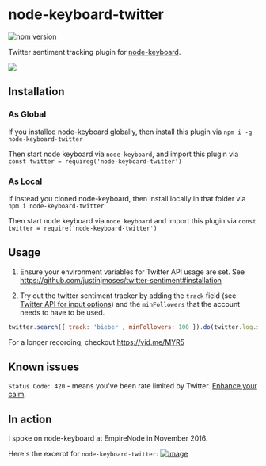 # node-keyboard-twitter

[![npm version](https://badge.fury.io/js/node-keyboard-twitter.svg)](https://badge.fury.io/js/node-keyboard-twitter)

Twitter sentiment tracking plugin for [node-keyboard](https://github.com/justinjmoses/node-keyboard).

![](https://media.giphy.com/media/26ufoD2nuzU15OkY8/giphy.gif)

## Installation

### As Global
If you installed node-keyboard globally, then install this plugin via `npm i -g node-keyboard-twitter`

Then start node keyboard via `node-keyboard`, and import this plugin via `const twitter = requireg('node-keyboard-twitter')`

### As Local
If instead you cloned node-keyboard, then install locally in that folder via `npm i node-keyboard-twitter`

Then start node keyboard via `node keyboard` and import this plugin via `const twitter = require('node-keyboard-twitter')`

## Usage
1. Ensure your environment variables for Twitter API usage are set. See https://github.com/justinjmoses/twitter-sentiment#installation

2. Try out the twitter sentiment tracker by adding the `track` field (see [Twitter API for input options](https://dev.twitter.com/streaming/overview/request-parameters#track)) and the `minFollowers` that the account needs to have to be used.

```javascript
twitter.search({ track: 'bieber', minFollowers: 100 }).do(twitter.log.sentiment).map(twitter.map.toMusic).subscribe(play)
```

For a longer recording, checkout https://vid.me/MYR5

## Known issues
`Status Code: 420` - means you've been rate limited by Twitter. [Enhance your calm](https://dev.twitter.com/streaming/overview/connecting#rate-limiting).

## In action
I spoke on node-keyboard at EmpireNode in November 2016.

Here's the excerpt for `node-keyboard-twitter`:
[![image](https://cloud.githubusercontent.com/assets/799038/20642880/e21b0b90-b3e8-11e6-8053-9271e7bff99c.png)](https://youtu.be/Wa5-DePTWdA?t=1289)


